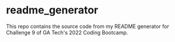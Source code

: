 # readme_generator
This repo contains the source code from my README generator for Challenge 9 of GA Tech's 2022 Coding Bootcamp.
